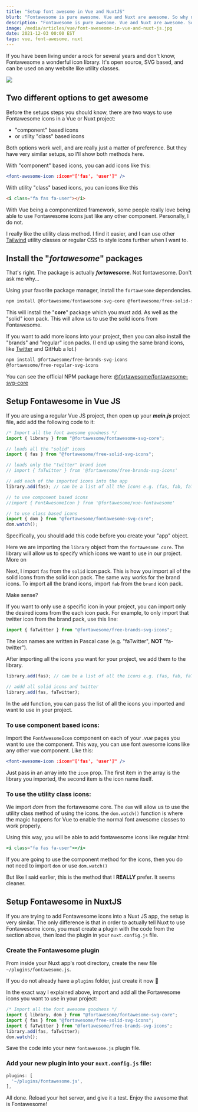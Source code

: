 ```yaml
---
title: "Setup font awesome in Vue and NuxtJS"
blurb: "Fontawesome is pure awesome. Vue and Nuxt are awesome. So why not use Fontawesome with Vue JS or Nuxt JS?"
description: "Fontawesome is pure awesome. Vue and Nuxt are awesome. So why not use Fontawesome with Vue JS or Nuxt JS? Here is how."
image: /media/articles/vue/font-aweseome-in-vue-and-nuxt-js.jpg
date: 2021-12-03 00:00 EST
tags: vue, font-awesome, nuxt
---
```


If you have been living under a rock for several years and don't know, Fontawesome a wonderful icon library. It's open source, SVG based, and can be used on any website like utility classes.

![](/media/articles/vue/font-aweseome-in-vue-and-nuxt-js.jpg)

## Two different options to get awesome

Before the setups steps you should know, there are two ways to use Fontawesome icons in a Vue or Nuxt project:

- "component" based icons
- or utility "class" based icons

Both options work well, and are really just a matter of preference. But they have very similar setups, so I'll show both methods here.

With "component" based icons, you can add icons like this:

```jsx
<font-awesome-icon :icon="['fas', 'user']" />
```

With utility "class" based icons, you can icons like this

```html
<i class="fa fas fa-user"></i>
```

With Vue being a componentized framework, some people really love being able to use Fontawesome icons just like any other component. Personally, I do not.

I really like the utility class method. I find it easier, and I can use other [Tailwind](/articles/tag/tailwind) utility classes or regular CSS to style icons further when I want to.

## Install the "_fortawesome_" packages

That's right. The package is actually **_fortawesome_**. Not fontawesome. Don't ask me why...

Using your favorite package manager, install the `fortawesome` dependencies.

```jsx
npm install @fortawesome/fontawesome-svg-core @fortawesome/free-solid-svg-icons
```

This will install the "**core**" package which you must add. As well as the "solid" icon pack. This will allow us to use the solid icons from Fontawesome.

If you want to add more icons into your project, then you can also install the "brands" and "regular" icon packs. (I end up using the same brand icons, like [Twitter](https://twitter.com/nickfrosty) and GitHub a lot.)

```html
npm install @fortawesome/free-brands-svg-icons
@fortawesome/free-regular-svg-icons
```

You can see the official NPM package here: [@fortawesome/fontawesome-svg-core](https://www.npmjs.com/package/@fortawesome/fontawesome-svg-core)

## Setup Fontawesome in Vue JS

If you are using a regular Vue JS project, then open up your **_main.js_** project file, add add the following code to it:

```jsx
/* Import all the font awesome goodness */
import { library } from "@fortawesome/fontawesome-svg-core";

// loads all the "solid" icons
import { fas } from "@fortawesome/free-solid-svg-icons";

// loads only the "twitter" brand icon
// import { faTwitter } from '@fortawesome/free-brands-svg-icons'

// add each of the imported icons into the app
library.add(fas); // can be a list of all the icons e.g. (fas, fab, faTwitter, etc)

// to use component based icons
//import { FontAwesomeIcon } from '@fortawesome/vue-fontawesome'

// to use class based icons
import { dom } from "@fortawesome/fontawesome-svg-core";
dom.watch();
```

<div class="msg note text">
Specifically, you should add this code before you create your "app" object.
</div>

Here we are importing the `library` object from the `fortawesome core`. The library will allow us to specify which icons we want to use in our project. More on

Next, I import `fas` from the `solid` icon pack. This is how you import all of the solid icons from the solid icon pack. The same way works for the brand icons. To import all the brand icons, import `fab` from the `brand` icon pack.

Make sense?

If you want to only use a specific icon in your project, you can import only the desired icons from the each icon pack. For example, to only import that twitter icon from the brand pack, use this line:

```jsx
import { faTwitter } from "@fortawesome/free-brands-svg-icons";
```

<div class="msg note text">
The icon names are written in Pascal case (e.g. "faTwitter", <b>NOT</b> "fa-twitter").
</div>

After importing all the icons you want for your project, we add them to the library.

```jsx
library.add(fas); // can be a list of all the icons e.g. (fas, fab, faTwitter, etc)

// addd all solid icons and twitter
library.add(fas, faTwitter);
```

In the `add` function, you can pass the list of all the icons you imported and want to use in your project.

### To use component based icons:

Import the `FontAwesomeIcon` component on each of your _.vue_ pages you want to use the component. This way, you can use font awesome icons like any other vue component. Like this:

```jsx
<font-awesome-icon :icon="['fas', 'user']" />
```

Just pass in an array into the `icon` prop. The first item in the array is the library you imported, the second item is the icon name itself.

### To use the utility class icons:

We import _dom_ from the fortawesome core. The `dom` will allow us to use the utility class method of using the icons. the `dom.watch()` function is where the magic happens for Vue to enable the normal font awesome classes to work properly.

Using this way, you will be able to add fontawesome icons like regular html:

```jsx
<i class="fa fas fa-user"></i>
```

If you are going to use the component method for the icons, then you do not need to import `dom` or use `dom.watch()`

But like I said earlier, this is the method that I **REALLY** prefer. It seems cleaner.

## Setup Fontawesome in NuxtJS

If you are trying to add Fontawesome icons into a Nuxt JS app, the setup is very similar. The only difference is that in order to actually tell Nuxt to use Fontawesome icons, you must create a plugin with the code from the section above, then load the plugin in your `nuxt.config.js` file.

### Create the Fontawesome plugin

From inside your Nuxt app's root directory, create the new file `~/plugins/fontawesome.js`.

If you do not already have a `plugins` folder, just create it now 🙂

In the exact way I explained above, import and add all the Fortawesome icons you want to use in your project:

```jsx
/* Import all the font awesome goodness */
import { library, dom } from "@fortawesome/fontawesome-svg-core";
import { fas } from "@fortawesome/free-solid-svg-icons";
import { faTwitter } from "@fortawesome/free-brands-svg-icons";
library.add(fas, faTwitter);
dom.watch();
```

Save the code into your new `fontawesome.js` plugin file.

### Add your new plugin into your `nuxt.config.js` file:

```jsx
plugins: [
  '~/plugins/fontawesome.js',
],
```

All done. Reload your hot server, and give it a test. Enjoy the awesome that is Fontawesome!
